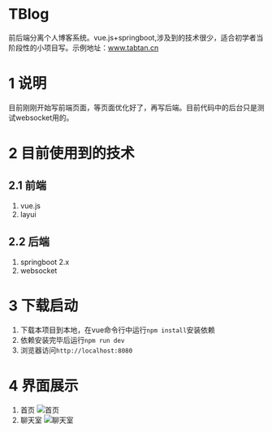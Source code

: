 # TBlog
前后端分离个人博客系统。vue.js+springboot,涉及到的技术很少，适合初学者当阶段性的小项目写。示例地址：<a href="www.tabtan.cn">www.tabtan.cn</a>

# 1 说明
目前刚刚开始写前端页面，等页面优化好了，再写后端。目前代码中的后台只是测试websocket用的。

# 2 目前使用到的技术
## 2.1 前端
1. vue.js
2. layui

## 2.2 后端
1. springboot 2.x
2. websocket

# 3 下载启动
1. 下载本项目到本地，在vue命令行中运行`npm install`安装依赖
2. 依赖安装完毕后运行`npm run dev`
3. 浏览器访问`http://localhost:8080`

# 4 界面展示
1. 首页
![首页](https://cdn.jsdelivr.net/gh/Tab-tan/CDN@1.1.20/pic/首页.png)
2. 聊天室
![聊天室](https://cdn.jsdelivr.net/gh/Tab-tan/CDN@1.1.20/pic/聊天室.png)
